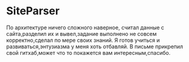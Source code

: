 # SiteParser
По архитектуре ничего сложного наверное, считал данные с сайта,разделил их и вывел,задание выполнено не совсем корректно,сделал по мере своих знаний.
Я готов учиться и развиваться,энтузиазма у меня хоть отбавляй.
В письме прикрепил свой гитхаб,может что то покажется вам интересным,спасибо.
